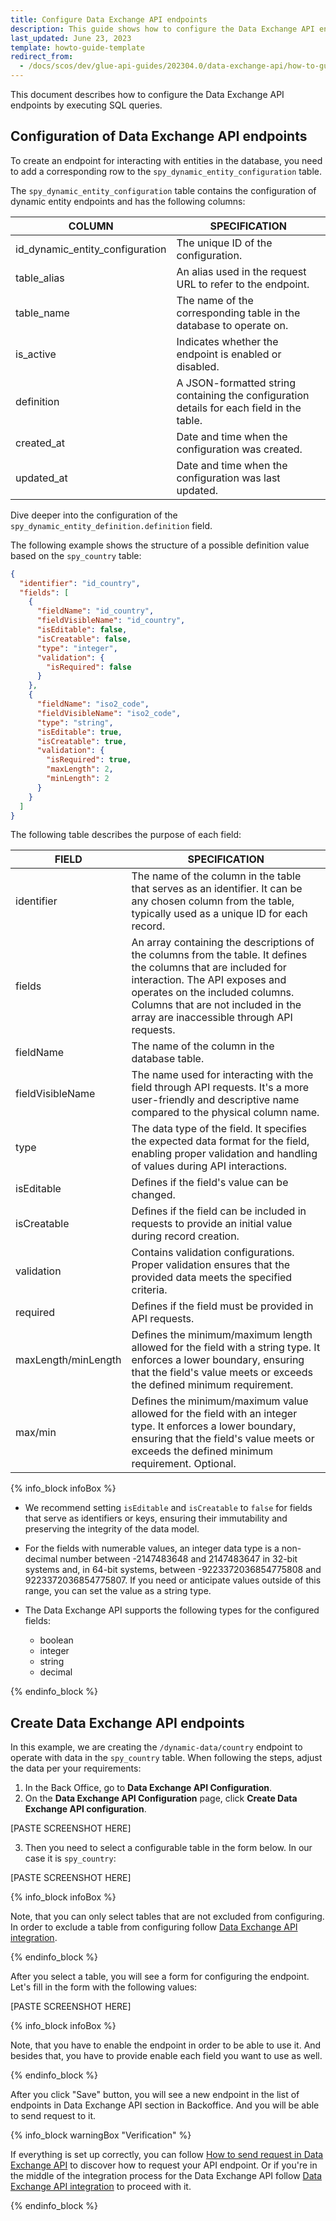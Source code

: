 ```yaml
---
title: Configure Data Exchange API endpoints
description: This guide shows how to configure the Data Exchange API endpoints.
last_updated: June 23, 2023
template: howto-guide-template
redirect_from:
  - /docs/scos/dev/glue-api-guides/202304.0/data-exchange-api/how-to-guides/how-to-configure-data-exchange-api.html
---
```


This document describes how to configure the Data Exchange API endpoints by executing SQL queries.

## Configuration of Data Exchange API endpoints

To create an endpoint for interacting with entities in the database, you need to add a corresponding row to the `spy_dynamic_entity_configuration` table.

The `spy_dynamic_entity_configuration` table contains the configuration of dynamic entity endpoints and has the following columns:

| COLUMN | SPECIFICATION |
| --- | --- |
| id_dynamic_entity_configuration | The unique ID of the configuration. |
| table_alias | An alias used in the request URL to refer to the endpoint. |
| table_name | The name of the corresponding table in the database to operate on. |
| is_active | Indicates whether the endpoint is enabled or disabled. |
| definition | A JSON-formatted string containing the configuration details for each field in the table. |
| created_at | Date and time when the configuration was created. |
| updated_at | Date and time when the configuration was last updated. |

Dive deeper into the configuration of the `spy_dynamic_entity_definition.definition` field.

The following example shows the structure of a possible definition value based on the `spy_country` table:

```json
{
  "identifier": "id_country",
  "fields": [
    {
      "fieldName": "id_country",
      "fieldVisibleName": "id_country",
      "isEditable": false,
      "isCreatable": false,
      "type": "integer",
      "validation": {
        "isRequired": false
      }
    },
    {
      "fieldName": "iso2_code",
      "fieldVisibleName": "iso2_code",
      "type": "string",
      "isEditable": true,
      "isCreatable": true,
      "validation": {
        "isRequired": true,
        "maxLength": 2,
        "minLength": 2
      }
    }
  ]
}
```

The following table describes the purpose of each field:

| FIELD | SPECIFICATION |
| --- | --- |
| identifier | The name of the column in the table that serves as an identifier. It can be any chosen column from the table, typically used as a unique ID for each record. |
| fields | An array containing the descriptions of the columns from the table. It defines the columns that are included for interaction. The API exposes and operates on the included columns. Columns that are not included in the array are inaccessible through API requests. |
| fieldName | The name of the column in the database table. |
| fieldVisibleName | The name used for interacting with the field through API requests. It's a more user-friendly and descriptive name compared to the physical column name. |
| type | The data type of the field. It specifies the expected data format for the field, enabling proper validation and handling of values during API interactions. |
| isEditable | Defines if the field's value can be changed. |
| isCreatable | Defines if the field can be included in requests to provide an initial value during record creation. |
| validation | Contains validation configurations. Proper validation ensures that the provided data meets the specified criteria. |
| required | Defines if the field must be provided in API requests. |
| maxLength/minLength | Defines the minimum/maximum length allowed for the field with a string type. It enforces a lower boundary, ensuring that the field's value meets or exceeds the defined minimum requirement. |
| max/min | Defines the minimum/maximum value allowed for the field with an integer type. It enforces a lower boundary, ensuring that the field's value meets or exceeds the defined minimum requirement. Optional. |


{% info_block infoBox %}

* We recommend setting `isEditable` and `isCreatable` to `false` for fields that serve as identifiers or keys, ensuring their immutability and preserving the integrity of the data model.

* For the fields with numerable values, an integer data type is a non-decimal number between -2147483648 and 2147483647 in 32-bit systems and, in 64-bit systems, between -9223372036854775808 and 9223372036854775807. If you need or anticipate values outside of this range, you can set the value as a string type.

* The Data Exchange API supports the following types for the configured fields:
  * boolean
  * integer
  * string
  * decimal

{% endinfo_block %}

## Create Data Exchange API endpoints

In this example, we are creating the `/dynamic-data/country` endpoint to operate with data in the `spy_country` table. When following the steps, adjust the data per your requirements:


1. In the Back Office, go to **Data Exchange API Configuration**.
2. On the **Data Exchange API Configuration** page, click **Create Data Exchange API configuration**.

[PASTE SCREENSHOT HERE]

3. Then you need to select a configurable table in the form below. In our case it is `spy_country`:

[PASTE SCREENSHOT HERE]

{% info_block infoBox %}

Note, that you can only select tables that are not excluded from configuring.
In order to exclude a table from configuring follow [Data Exchange API integration](/docs/scos/dev/feature-integration-guides/{{page.version}}/glue-api/data-exchange-api-integration.html).

{% endinfo_block %}

After you select a table, you will see a form for configuring the endpoint. Let's fill in the form with the following values:

[PASTE SCREENSHOT HERE]

{% info_block infoBox %}

Note, that you have to enable the endpoint in order to be able to use it. And besides that, you have to provide enable each field you want to use as well.

{% endinfo_block %}

After you click "Save" button, you will see a new endpoint in the list of endpoints in Data Exchange API section in Backoffice.
And you will be able to send request to it.

{% info_block warningBox "Verification" %}

If everything is set up correctly, you can follow [How to send request in Data Exchange API](/docs/scos/dev/glue-api-guides/{{page.version}}/data-exchange-api/how-to-guides/how-to-send-request-in-data-exchange-api.html) to discover how to request your API endpoint.
Or if you're in the middle of the integration process for the Data Exchange API follow [Data Exchange API integration](/docs/scos/dev/feature-integration-guides/{{page.version}}/glue-api/data-exchange-api-integration.html) to proceed with it.

{% endinfo_block %}
